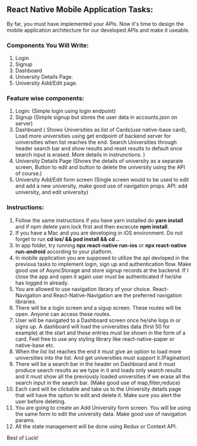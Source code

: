 ## React Native Mobile Application Tasks:

By far, you must have implemented your APIs. Now it's time to design the mobile application architecture for our developed APIs and make it useable.

### Components You Will Write:

1. Login
2. Signup
3. Dashboard
4. University Details Page.
5. University Add/Edit page.

### Feature wise components:

1. Login: (Simple login using login endpoint)
2. Signup (Simple signup but stores the user data in accounts.json on server)
3. Dashboard (
   Shows Universities as list of Cards(use native-base card),
   Load more universities using get endpoint of backend server for universities when list reaches the end.
   Search Universities through header search bar and show results and reset results to default once search input is erased. More details in instrunctions.
   )
4. University Details Page (Shows the details of university as a separate screen, Button to edit and button to delete the university using the API of course.)
5. University Add/Edit form screen (Single screen would to be used to edit and add a new university, make good use of navigation props. API: add university, and edit university)

### Instructions:

1. Follow the same instructions if you have yarn installed do **yarn install** and if npm delete yarn.lock first and then excecute **npm install**.
2. If you have a Mac and you are developing in iOS environment. Do not forget to run **cd ios/ && pod install && cd ..**
3. In app folder, try running **npx react-native run-ios** or **npx react-native run-android** according to your platform.
4. In mobile application you are supposed to utilize the api devloped in the previous tasks to implement login, sign up and authentication flow. Make good use of AsyncStorage and store signup records at the backend. If I close the app and open it again user must be authenticated if he/she has logged in already.
5. You are allowed to use navigation library of your choice. React-Navigation and React-Native-Navigation are the preferred navigation libraries.
6. There will be a login screen and a sigup screen. These routes will be open. Anyone can access these routes.
7. User will be navigated to a Dashboard screen once he/she logs in or signs up. A dashboard will load the universities data (first 50 for example) at the start and these entries must be shown in the form of a card. Feel free to use any styling library like react-native-paper or native-base etc.
8. When the list list reaches the end it must give an option to load more universities into the list. And get universities must support it.(Pagination)
9. There will be a search bar in the header on Dashboard and it must produce search results as we type in it and loads only search results and it must show all the previously loaded universities if we erase all the search input in the search bar. (Make good use of map,filter,reduce)
10. Each card will be clickable and take us to the University details page that will have the option to edit and delete it. Make sure you alert the user before deleting.
11. You are going to create an Add University form screen. You will be using the same form to edit the university data. Make good use of navigation params.
12. All the state management will be done using Redux or Context API.

Best of Luck!
